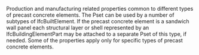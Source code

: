 Production and manufacturing related properties common to different types of precast concrete elements. The Pset can be used by a number of subtypes of IfcBuiltElement. If the precast concrete element is a sandwich wall panel each structural layer or shell represented by an IfcBuildingElementPart may be attached to a separate Pset of this type, if needed. Some of the properties apply only for specific types of precast concrete elements.

<!-- end of short definition -->

